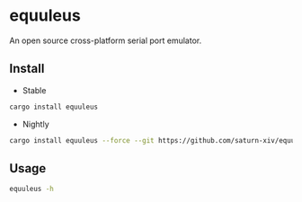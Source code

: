 # equuleus

An open source cross-platform serial port emulator.

## Install

-   Stable

```bash
cargo install equuleus
```

-   Nightly

```bash
cargo install equuleus --force --git https://github.com/saturn-xiv/equuleus.git
```

## Usage

```bash
equuleus -h
```
